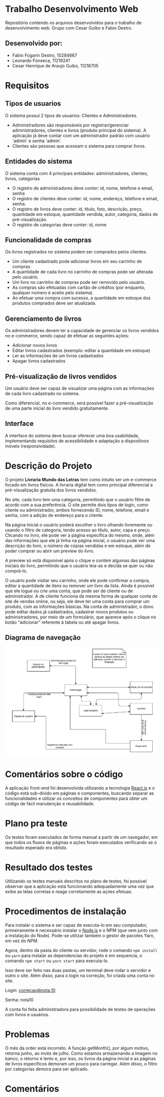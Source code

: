 # Trabalho Desenvolvimento Web

Repositório contendo os arquivos desenvolvidos para o trabalho de desenvolvimento web. Grupo com Cesar Guibo e Fabio Destro.

## Desenvolvido por:

- Fabio Fogarin Destro, 10284667
- Leonardo Fonseca, 11219241
- Cesar Henrique de Araujo Guibo, 11218705

# Requisitos

## Tipos de usuarios

O sistema possui 2 tipos de usuarios: Clientes e Administradores.

- Administradores são responsáveis por registrar/gerenciar administradores, clientes e livros (produto principal do sistema). A aplicação já deve contar com um administrador padrão com usuário 'admin' e senha 'admin'.
- Clientes são pessoas que acessam o sistema para comprar livros.

## Entidades do sistema

O sistema conta com 4 principais entidades: administradores, clientes, livros, categorias

- O registro de administradores deve conter: id, nome, telefone e email, senha
- O registro de clientes deve conter: id, nome, endereço, telefone e email, senha.
- O registro de livros deve conter: id, título, foto, descrição, preço, quantidade em estoque, quantidade vendida, autor, categoria, dados de pré-visualização.
- O registro de categorias deve conter: id, nome

## Funcionalidade de compras

Os livros registrados no sistema podem ser comprados pelos clientes.

- Um cliente cadastrado pode adicionar livros em seu carrinho de compras.
- A quantidade de cada livro no carrinho de compras pode ser alterada pelo usuário.
- Um livro no carrinho de compras pode ser removido pelo usuário.
- As compras são efetuadas com cartão de créditos (por enquanto, qualquer número é aceito pelo sistema).
- Ao efetuar uma compra com sucesso, a quantidade em estoque dos produtos comprados deve ser atualizada.

## Gerenciamento de livros

Os administradores devem ter a capacidade de gerenciar os livros vendidos no e-commerce, sendo capaz de efetuar as seguintes ações:

- Adicionar novos livros
- Editar livros cadastrados (exemplo: editar a quantidade em estoque)
- Ler as informações de um livros cadastrados
- Apagar livros cadastrados

## Pré-visualização de livros vendidos

Um usuário deve ser capaz de visualizar uma página com as informações de cada livro cadastrado no sistema.

Como diferencial, no e-commerce, será possível fazer a pré-visualização de uma parte inicial do livro vendido gratuitamente.

## Interface

A interface do sistema deve buscar oferecer uma boa usabilidade, implementando requisitos de acessibilidade e adaptação a dispositivos móveis (responsividade).

# Descrição do Projeto

O projeto **Livraria Mundo das Letras** tem como intuito ser um e-commerce focado em livros físicos. A livraria digital tem como principal diferencial a pré-visualização gratuita dos livros vendidos.

No site, cada livro tem uma categoria, permitindo que o usuário filtre de acordo com a sua preferência. O site permite dois tipos de login, como cliente ou administrador, ambos fornecendo ID, nome, telefone, email e senha, com a adição de endereço para o cliente.

Na página inicial o usuário poderá escolher o livro olhando livremente ou usando o filtro de categoria, tendo acesso ao título, autor, capa e preço. Clicando no livro, ele pode ver a página específica do mesmo, onde, além das informações que ele já tinha na página inicial, o usuário pode ver uma descrição do livro, o número de cópias vendidas e em estoque, além de poder comprar ou abrir um preview do livro.

A preview só está disponível após o clique e contém algumas das páginas iniciais do livro, permitindo que o usuário leia-as e decida se quer ou não comprá-lo.

O usuário pode visitar seu carrinho, onde ele pode confirmar a compra, editar a quantidade de itens ou remover um livro da lista. Ainda é possível que ele logue ou crie uma conta, que pode ser de cliente ou de administrador. A de cliente funciona da mesma forma de qualquer conta de site de vendas online, ou seja, ele deve ter uma conta para comprar um produto, com as informações básicas. Na conta de administrador, o dono pode editar dados já cadastrados, cadastrar novos produtos ou administradores, por meio de um formulário, que aparece após o clique no botão “adicionar” referente à tabela ou até apagar livros.

## Diagrama de navegação

![image](./navigation-diagram.png)

# Comentários sobre o código

A aplicação front-end foi desenvolvida utilizando a tecnologia [React.js](https://pt-br.reactjs.org/) e o código está sub-divido em páginas e componentes, buscando separar as funcionalidades e utilizar os conceitos de componentes para obter um código de fácil manutenção e reusabilidade.

# Plano pra teste

Os testes foram executados de forma manual a partir de um navegador, em que todos os fluxos de páginas e ações foram executados verificando se o resultado esperado era obtido.

# Resultado dos testes

Utilizando os testes manuais descritos no plano de testes, foi possivel observar que a aplicação está funcionando adequadamente uma vez que exibe as telas corretas e reage corretamente as ações efetuas.

# Procedimentos de instalação

Para instalar o sistema e ser capaz de executa-lo em seu computador, primeiramente é necessário instalar o [Node.js](https://nodejs.org/) e o NPM (que vem junto com a instalação do Node). Pode-se utilizar também o gestor de pacotes Yarn, em vez do NPM.

Agora, dentro da pasta do cliente ou servidor, rode o comando `npm install` ou `yarn` para instalar as dependencias do projeto e em sequencia, o comando `npm start` ou `yarn start` para executa-lo.

Isso deve ser feito nas duas pastas, um terminal deve rodar o servidor e outro o site. Além disso, para o login na correção, foi criada uma conta no site.

Login: correcao@nota.10

Senha: nota10

A conta foi feita administradora para possibilidade de testes de operações com livros e usuários.

# Problemas

O mês da order está incorreto. A função getMonth(), por algum motivo, retorna junho, ao invés de julho.
Como estamos armazenando a imagem no banco, o retorno é lento e, por isso, os livros da página inicial e as páginas de livros específicos demoram um pouco para carregar. Além disso, o filtro por categorias demora para ser aplicado.

# Comentários
